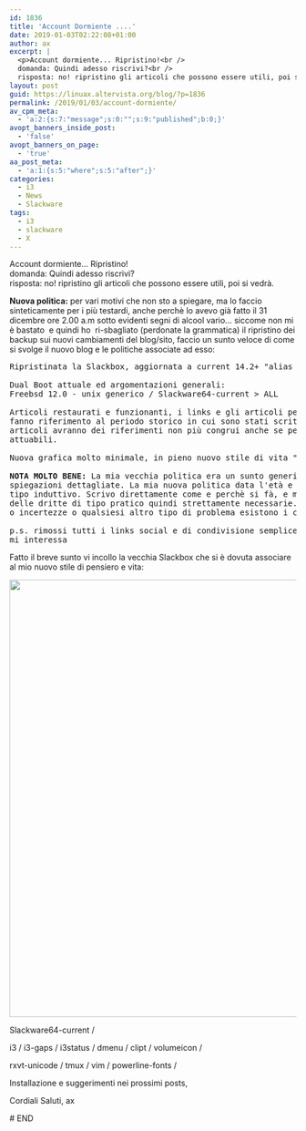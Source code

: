 ```yaml
---
id: 1836
title: 'Account Dormiente ....'
date: 2019-01-03T02:22:08+01:00
author: ax
excerpt: |
  <p>Account dormiente... Ripristino!<br />
  domanda: Quindi adesso riscrivi?<br />
  risposta: no! ripristino gli articoli che possono essere utili, poi si vedrà.</p>
layout: post
guid: https://linuax.altervista.org/blog/?p=1836
permalink: /2019/01/03/account-dormiente/
av_cpm_meta:
  - 'a:2:{s:7:"message";s:0:"";s:9:"published";b:0;}'
avopt_banners_inside_post:
  - 'false'
avopt_banners_on_page:
  - 'true'
aa_post_meta:
  - 'a:1:{s:5:"where";s:5:"after";}'
categories:
  - i3
  - News
  - Slackware
tags:
  - i3
  - slackware
  - X
---
```

Account dormiente... Ripristino!  
domanda: Quindi adesso riscrivi?  
risposta: no! ripristino gli articoli che possono essere utili, poi si vedrà.

**Nuova politica:** per vari motivi che non sto a spiegare, ma lo faccio sinteticamente per i più testardi, anche perchè lo avevo già fatto il 31 dicembre ore 2.00 a.m sotto evidenti segni di alcool vario... siccome non mi è bastato  e quindi ho  ri-sbagliato (perdonate la grammatica) il ripristino dei backup sui nuovi cambiamenti del blog/sito, faccio un sunto veloce di come si svolge il nuovo blog e le politiche associate ad esso:

<pre>Ripristinata la Slackbox, aggiornata a current 14.2+ "alias 15"

Dual Boot attuale ed argomentazioni generali: 
Freebsd 12.0 - unix generico / Slackware64-current &gt; ALL

Articoli restaurati e funzionanti, i links e gli articoli per ovvi motivi 
fanno riferimento al periodo storico in cui sono stati scritti quindi molti
articoli avranno dei riferimenti non più congrui anche se perfettamente 
attuabili.

Nuova grafica molto minimale, in pieno nuovo stile di vita "ax".

<strong>NOTA MOLTO BENE:</strong> La mia vecchia politica era un sunto generico con eventuali 
spiegazioni dettagliate. La mia nuova politica data l'età e l'esperienza è di 
tipo induttivo. Scrivo direttamente come e perchè si fà, e mi limito a dare
delle dritte di tipo pratico quindi strettamente necessarie. Se ci sono dubbi
o incertezze o qualsiesi altro tipo di problema esistono i commenti: USATELI!  

p.s. rimossi tutti i links social e di condivisione semplicemente perchè non
mi interessa</pre>

Fatto il breve sunto vi incollo la vecchia Slackbox che si è dovuta associare al mio nuovo stile di pensiero e vita:

[<img class="alignnone size-full wp-image-1842" src="https://linuax.altervista.org/blog/wp-content/uploads/2019/01/2019-01-02-011315_1360x768_scrot_current.png" alt="" width="1360" height="768" srcset="https://linuax.altervista.org/blog/wp-content/uploads/2019/01/2019-01-02-011315_1360x768_scrot_current.png 1360w, https://linuax.altervista.org/blog/wp-content/uploads/2019/01/2019-01-02-011315_1360x768_scrot_current-320x181.png 320w, https://linuax.altervista.org/blog/wp-content/uploads/2019/01/2019-01-02-011315_1360x768_scrot_current-768x434.png 768w, https://linuax.altervista.org/blog/wp-content/uploads/2019/01/2019-01-02-011315_1360x768_scrot_current-720x407.png 720w" sizes="(max-width: 1360px) 100vw, 1360px" />](https://linuax.altervista.org/blog/wp-content/uploads/2019/01/2019-01-02-011315_1360x768_scrot_current.png)

Slackware64-current /

i3 / i3-gaps / i3status / dmenu / clipt / volumeicon /

rxvt-unicode / tmux / vim / powerline-fonts /

Installazione e suggerimenti nei prossimi posts,

Cordiali Saluti, ax

\# END